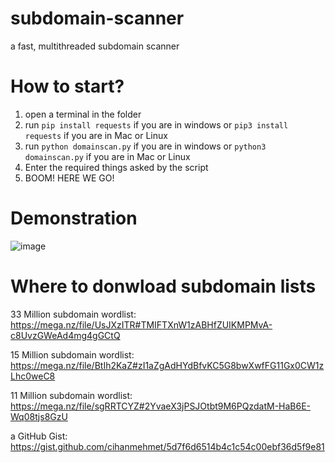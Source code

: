 # subdomain-scanner
a fast, multithreaded subdomain scanner

# How to start?
1. open a terminal in the folder
2. run `pip install requests` if you are in windows or `pip3 install requests` if you are in Mac or Linux
3. run `python domainscan.py` if you are in windows or `python3 domainscan.py` if you are in Mac or Linux
4. Enter the required things asked by the script
5. BOOM! HERE WE GO!

# Demonstration
![image](https://user-images.githubusercontent.com/36286877/132982236-2fd0e3e6-9878-4811-9b31-8c78f8f30f79.png)

# Where to donwload subdomain lists
33 Million subdomain wordlist: https://mega.nz/file/UsJXzITR#TMIFTXnW1zABHfZUIKMPMvA-c8UvzGWeAd4mg4gGCtQ

15 Million subdomain wordlist: https://mega.nz/file/BtIh2KaZ#zI1aZgAdHYdBfvKC5G8bwXwfFG11Gx0CW1zLhc0weC8

11 Million subdomain wordlist: https://mega.nz/file/sgRRTCYZ#2YvaeX3jPSJOtbt9M6PQzdatM-HaB6E-Wq08tjs8GzU

a GitHub Gist: https://gist.github.com/cihanmehmet/5d7f6d6514b4c1c54c00ebf36d5f9e81
